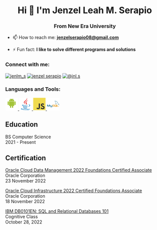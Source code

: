 <h1 align="center">Hi 👋 I'm Jenzel Leah M. Serapio</h1>
<h3 align="center">From New Era University</h3>


- 📫 How to reach me: **jenzelserapio08@gmail.com**

- ⚡ Fun fact: **I like to solve different programs and solutions**

<h3 align="left">Connect with me:</h3>
<p align="left">
<a href="https://twitter.com/jenlm_s" target="blank"><img align="center" src="https://raw.githubusercontent.com/rahuldkjain/github-profile-readme-generator/master/src/images/icons/Social/twitter.svg" alt="jenlm_s" height="30" width="40" /></a>
<a href="https://fb.com/jenserapio" target="blank"><img align="center" src="https://raw.githubusercontent.com/rahuldkjain/github-profile-readme-generator/master/src/images/icons/Social/facebook.svg" alt="jenzel serapio" height="30" width="40" /></a>
<a href="https://instagram.com/jenl.s" target="blank"><img align="center" src="https://raw.githubusercontent.com/rahuldkjain/github-profile-readme-generator/master/src/images/icons/Social/instagram.svg" alt="@jnl.s" height="30" width="40" /></a>
</p>

<h3 align="left">Languages and Tools:</h3>
<p align="left"> <a href="https://developer.android.com" target="_blank" rel="noreferrer"> <img src="https://raw.githubusercontent.com/devicons/devicon/master/icons/android/android-original-wordmark.svg" alt="android" width="40" height="40"/> </a> <a href="https://www.java.com" target="_blank" rel="noreferrer"> <img src="https://raw.githubusercontent.com/devicons/devicon/master/icons/java/java-original.svg" alt="java" width="40" height="40"/> </a> <a href="https://developer.mozilla.org/en-US/docs/Web/JavaScript" target="_blank" rel="noreferrer"> <img src="https://raw.githubusercontent.com/devicons/devicon/master/icons/javascript/javascript-original.svg" alt="javascript" width="40" height="40"/> </a> <a href="https://www.mysql.com/" target="_blank" rel="noreferrer"> <img src="https://raw.githubusercontent.com/devicons/devicon/master/icons/mysql/mysql-original-wordmark.svg" alt="mysql" width="40" height="40"/> </a> </p>


## Education
BS Computer Science  
2021 - Present

## Certification
[Oracle Cloud Data Management 2022 Foundations Certified Associate](https://catalog-education.oracle.com/pls/certview/sharebadge?id=0920037B300FACC9109DE63CAFA114605AD715E672C05150B50B31D165AA9867)  
Oracle Corporation  
23 November 2022  

[Oracle Cloud Infrastructure 2022 Certified Foundations Associate](https://catalog-education.oracle.com/pls/certview/sharebadge?id=A7D8E4A012EC6FAC16D4C2700C4238A7B6131F9D1C6F1519B3C59D9CC4CC35ED)  
Oracle Corporation  
18 November 2022  

[IBM DB0101EN: SQL and Relational Databases 101](https://courses.cognitiveclass.ai/certificates/5ae19970cdca40cca9e1d60bf612c2a5)  
Cognitive Class  
October 28, 2022  






